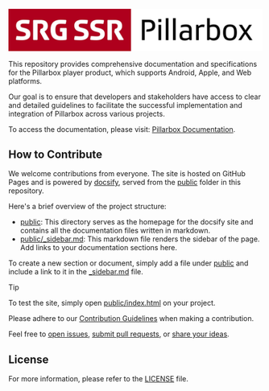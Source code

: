 <!-- markdownlint-disable-next-line MD041 -->
[![Pillarbox logo](README-images/logo.jpg)](https://github.com/SRGSSR/pillarbox-documentation)

This repository provides comprehensive documentation and specifications for the Pillarbox player product, which
supports Android, Apple, and Web platforms.

Our goal is to ensure that developers and stakeholders have access to clear and detailed guidelines to facilitate the
successful implementation and integration of Pillarbox across various projects.

To access the documentation, please visit: [Pillarbox Documentation][pillarbox-docs].

## How to Contribute

We welcome contributions from everyone. The site is hosted on GitHub Pages and is powered by [docsify][docsify], served
from the [public](../public) folder in this repository.

Here's a brief overview of the project structure:

- [public](../public): This directory serves as the homepage for the docsify site and contains all the documentation
  files written in markdown.
- [public/_sidebar.md](../public/_sidebar.md): This markdown file renders the sidebar of the page. Add links to your
  documentation sections here.

To create a new section or document, simply add a file under [public](../public) and include a link to it in
the [_sidebar.md](../public/_sidebar.md) file.

> [!TIP]
> To test the site, simply open [public/index.html](../public/index.html) on your project.

Please adhere to our [Contribution Guidelines](./CONTRIBUTING.md) when making a contribution.

Feel free to [open issues][open-issues], [submit pull requests][submit-pr], or [share your ideas][discussions].

## License

For more information, please refer to the [LICENSE](../LICENSE) file.

[docsify]: https://docsify.js.org/
[pillarbox-docs]: https://www.pillarbox.ch
[open-issues]: https://github.com/srgssr/pillarbox-documentation/issues/new
[submit-pr]: https://github.com/srgssr/pillarbox-documentation/compare
[discussions]: https://github.com/srgssr/pillarbox-documentation/discussions
